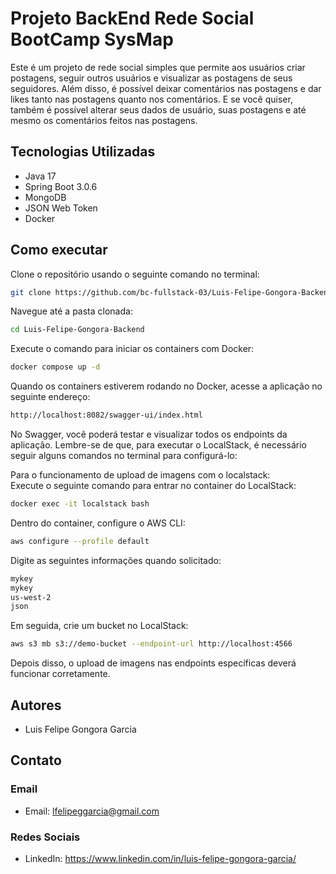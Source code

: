 # Projeto BackEnd Rede Social BootCamp SysMap

Este é um projeto de rede social simples que permite aos usuários criar postagens, seguir outros usuários e visualizar as postagens de seus seguidores. Além disso, é possível deixar comentários nas postagens e dar likes tanto nas postagens quanto nos comentários. E se você quiser, também é possível alterar seus dados de usuário, suas postagens e até mesmo os comentários feitos nas postagens.

## Tecnologias Utilizadas

- Java 17
- Spring Boot 3.0.6
- MongoDB
- JSON Web Token
- Docker

## Como executar
Clone o repositório usando o seguinte comando no terminal:
```bash
git clone https://github.com/bc-fullstack-03/Luis-Felipe-Gongora-Backend.git
```
Navegue até a pasta clonada:
```bash
cd Luis-Felipe-Gongora-Backend
```
Execute o comando para iniciar os containers com Docker:
```bash
docker compose up -d
```
Quando os containers estiverem rodando no Docker, acesse a aplicação no seguinte endereço:
```bash
http://localhost:8082/swagger-ui/index.html
```
No Swagger, você poderá testar e visualizar todos os endpoints da aplicação.
Lembre-se de que, para executar o LocalStack, é necessário seguir alguns comandos no terminal para configurá-lo:

Para o funcionamento de upload de imagens com o localstack:  
Execute o seguinte comando para entrar no container do LocalStack:
```bash
docker exec -it localstack bash
```
Dentro do container, configure o AWS CLI:
```bash
aws configure --profile default
```
Digite as seguintes informações quando solicitado:
```bash
mykey
mykey
us-west-2
json
```
Em seguida, crie um bucket no LocalStack:
```bash
aws s3 mb s3://demo-bucket --endpoint-url http://localhost:4566
```
Depois disso, o upload de imagens nas endpoints específicas deverá funcionar corretamente.

## Autores
- Luis Felipe Gongora Garcia

## Contato
### Email
- Email: lfelipeggarcia@gmail.com

### Redes Sociais
- LinkedIn: https://www.linkedin.com/in/luis-felipe-gongora-garcia/
